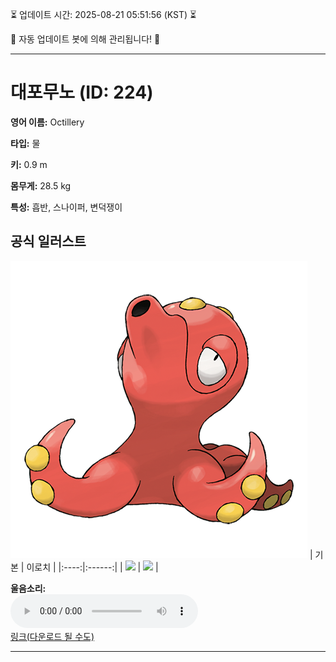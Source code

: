 
⏳ 업데이트 시간: 2025-08-21 05:51:56 (KST) ⏳

🤖 자동 업데이트 봇에 의해 관리됩니다! 🤖

---

# 대포무노 (ID: 224)
**영어 이름:** Octillery

**타입:** 물

**키:** 0.9 m

**몸무게:** 28.5 kg

**특성:** 흡반, 스나이퍼, 변덕쟁이

## 공식 일러스트
![](https://raw.githubusercontent.com/PokeAPI/sprites/master/sprites/pokemon/other/official-artwork/224.png)
| 기본 | 이로치 |
|:----:|:------:|
| <img src="http://play.pokemonshowdown.com/sprites/ani/octillery.gif" width="200"> | <img src="http://play.pokemonshowdown.com/sprites/ani-shiny/octillery.gif" width="200"> |

**울음소리:**<br><audio controls src="https://raw.githubusercontent.com/PokeAPI/cries/main/cries/pokemon/latest/224.ogg"></audio><br> [링크(다운로드 될 수도)](https://raw.githubusercontent.com/PokeAPI/cries/main/cries/pokemon/latest/224.ogg)


---

